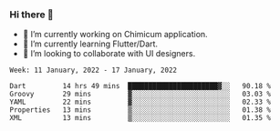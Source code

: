 ### Hi there 👋

<!--
**devcat37/devcat37** is a ✨ _special_ ✨ repository because its `README.md` (this file) appears on your GitHub profile.-->


- 🔭 I’m currently working on Chimicum application.
- 🌱 I’m currently learning Flutter/Dart.
- 👯 I’m looking to collaborate with UI designers.
<!-- - 🤔 I’m looking for help with ... -->

<!--START_SECTION:waka-->
```text
Week: 11 January, 2022 - 17 January, 2022

Dart         14 hrs 49 mins  ██████████████████████▓░░   90.18 % 
Groovy       29 mins         ▓░░░░░░░░░░░░░░░░░░░░░░░░   03.03 % 
YAML         22 mins         ▓░░░░░░░░░░░░░░░░░░░░░░░░   02.33 % 
Properties   13 mins         ▒░░░░░░░░░░░░░░░░░░░░░░░░   01.38 % 
XML          13 mins         ▒░░░░░░░░░░░░░░░░░░░░░░░░   01.35 % 
```
<!--END_SECTION:waka-->
